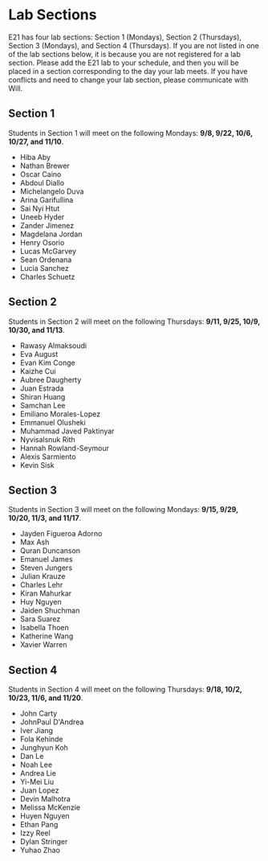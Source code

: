 # Lab Sections

E21 has four lab sections: Section 1 (Mondays), Section 2 (Thursdays), Section 3 (Mondays), and Section 4 (Thursdays). If you are not listed in one of the lab sections below, it is because you are not registered for a lab section.  Please add the E21 lab to your schedule, and then you will be placed in a section corresponding to the day your lab meets. If you have conflicts and need to change your lab section, please communicate with Will.

## Section 1

Students in Section 1 will meet on the following Mondays: **9/8, 9/22, 10/6, 10/27, and 11/10**.

* Hiba    Aby
* Nathan  Brewer
* Oscar   Caino
* Abdoul  Diallo
* Michelangelo    Duva
* Arina   Garifullina
* Sai Nyi Htut
* Uneeb   Hyder
* Zander  Jimenez
* Magdelana   Jordan
* Henry Osorio
* Lucas   McGarvey
* Sean    Ordenana
* Lucia Sanchez
* Charles Schuetz

## Section 2

Students in Section 2 will meet on the following Thursdays: **9/11, 9/25, 10/9, 10/30, and 11/13**.

* Rawasy  Almaksoudi
* Eva August
* Evan Kim    Conge
* Kaizhe  Cui
* Aubree  Daugherty
* Juan    Estrada
* Shiran  Huang
* Samchan Lee
* Emiliano    Morales-Lopez
* Emmanuel    Olusheki
* Muhammad Javed  Paktinyar
* Nyvisalsnuk Rith
* Hannah  Rowland-Seymour
* Alexis  Sarmiento
* Kevin   Sisk

## Section 3

Students in Section 3 will meet on the following Mondays: **9/15, 9/29, 10/20, 11/3, and 11/17**.

* Jayden  Figueroa Adorno
* Max Ash
* Quran   Duncanson
* Emanuel James
* Steven  Jungers
* Julian  Krauze
* Charles Lehr
* Kiran   Mahurkar
* Huy Nguyen
* Jaiden  Shuchman
* Sara    Suarez
* Isabella    Thoen
* Katherine   Wang
* Xavier  Warren

## Section 4

Students in Section 4 will meet on the following Thursdays: **9/18, 10/2, 10/23, 11/6, and 11/20**.

* John    Carty
* JohnPaul    D'Andrea
* Iver    Jiang
* Fola    Kehinde
* Junghyun    Koh
* Dan Le
* Noah    Lee
* Andrea  Lie
* Yi-Mei  Liu
* Juan    Lopez
* Devin   Malhotra
* Melissa McKenzie
* Huyen Nguyen
* Ethan   Pang
* Izzy    Reel
* Dylan   Stringer
* Yuhao   Zhao
